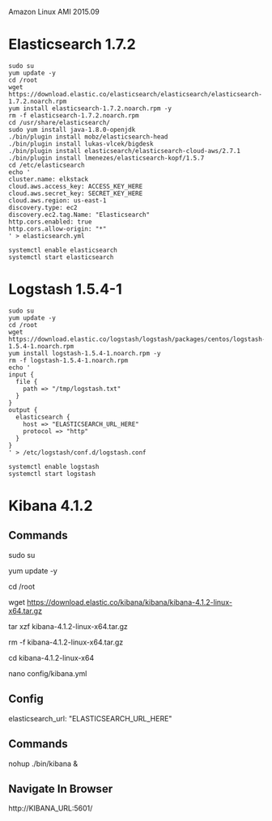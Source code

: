 Amazon Linux AMI 2015.09

Elasticsearch 1.7.2
===================
```console
sudo su
yum update -y
cd /root
wget https://download.elastic.co/elasticsearch/elasticsearch/elasticsearch-1.7.2.noarch.rpm
yum install elasticsearch-1.7.2.noarch.rpm -y
rm -f elasticsearch-1.7.2.noarch.rpm
cd /usr/share/elasticsearch/
sudo yum install java-1.8.0-openjdk
./bin/plugin install mobz/elasticsearch-head
./bin/plugin install lukas-vlcek/bigdesk
./bin/plugin install elasticsearch/elasticsearch-cloud-aws/2.7.1
./bin/plugin install lmenezes/elasticsearch-kopf/1.5.7
cd /etc/elasticsearch
echo '
cluster.name: elkstack
cloud.aws.access_key: ACCESS_KEY_HERE
cloud.aws.secret_key: SECRET_KEY_HERE
cloud.aws.region: us-east-1
discovery.type: ec2
discovery.ec2.tag.Name: "Elasticsearch"
http.cors.enabled: true
http.cors.allow-origin: "*"
' > elasticsearch.yml

systemctl enable elasticsearch
systemctl start elasticsearch
```

Logstash 1.5.4-1
==============

```console
sudo su
yum update -y
cd /root
wget https://download.elastic.co/logstash/logstash/packages/centos/logstash-1.5.4-1.noarch.rpm
yum install logstash-1.5.4-1.noarch.rpm -y
rm -f logstash-1.5.4-1.noarch.rpm
echo '
input { 
  file {
    path => "/tmp/logstash.txt" 
  } 
} 
output {
  elasticsearch {
    host => "ELASTICSEARCH_URL_HERE"
    protocol => "http" 
  }            
}
' > /etc/logstash/conf.d/logstash.conf

systemctl enable logstash
systemctl start logstash
```

Kibana 4.1.2
============

Commands
--------
sudo su

yum update -y

cd /root

wget https://download.elastic.co/kibana/kibana/kibana-4.1.2-linux-x64.tar.gz

tar xzf kibana-4.1.2-linux-x64.tar.gz

rm -f kibana-4.1.2-linux-x64.tar.gz

cd kibana-4.1.2-linux-x64

nano config/kibana.yml 

Config
------
elasticsearch_url: "ELASTICSEARCH_URL_HERE"

Commands
--------
nohup ./bin/kibana &

Navigate In Browser
-------------------
http://KIBANA_URL:5601/
